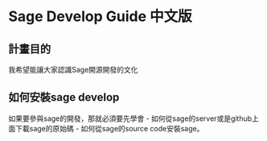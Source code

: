 # Sage Develop Guide 中文版

## 計畫目的
我希望能讓大家認識Sage開源開發的文化

## 如何安裝sage develop
如果要參與sage的開發，那就必須要先學會
	- 如何從sage的server或是github上面下載sage的原始碼
	- 如何從sage的source code安裝sage。
	